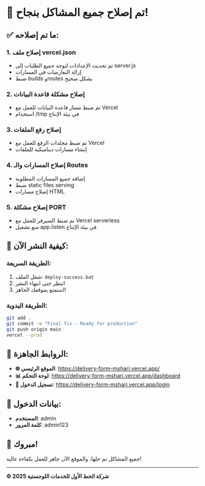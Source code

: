 # 🎉 تم إصلاح جميع المشاكل بنجاح!

## ✅ ما تم إصلاحه:

### 1. **إصلاح ملف vercel.json**
- تم تحديث الإعدادات لتوجه جميع الطلبات إلى server.js
- إزالة التعارضات في المسارات
- ضبط builds وroutes بشكل صحيح

### 2. **إصلاح مشكلة قاعدة البيانات**
- تم ضبط مسار قاعدة البيانات للعمل مع Vercel
- استخدام /tmp في بيئة الإنتاج

### 3. **إصلاح رفع الملفات**
- تم ضبط مجلدات الرفع للعمل مع Vercel
- إنشاء مسارات ديناميكية للملفات

### 4. **إصلاح المسارات والـ Routes**
- إضافة جميع المسارات المطلوبة
- ضبط static files serving
- إصلاح مسارات HTML

### 5. **إصلاح مشكلة PORT**
- تم ضبط السيرفر للعمل مع Vercel serverless
- منع تشغيل app.listen في بيئة الإنتاج

## 🚀 كيفية النشر الآن:

### الطريقة السريعة:
1. شغل الملف: `deploy-success.bat`
2. انتظر حتى انتهاء النشر
3. استمتع بموقعك الجاهز!

### الطريقة اليدوية:
```bash
git add .
git commit -m "Final fix - Ready for production"
git push origin main
vercel --prod
```

## 🔗 الروابط الجاهزة:

- **🌐 الموقع الرئيسي**: https://delivery-form-mshari.vercel.app/
- **📊 لوحة التحكم**: https://delivery-form-mshari.vercel.app/dashboard
- **🔐 تسجيل الدخول**: https://delivery-form-mshari.vercel.app/login

## 🔑 بيانات الدخول:
- **المستخدم**: admin
- **كلمة المرور**: admin123

## 🎊 مبروك! 
جميع المشاكل تم حلها، والموقع الآن جاهز للعمل بكفاءة عالية!

---
**© 2025 شركة الخط الأول للخدمات اللوجستية**
